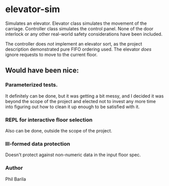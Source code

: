 # elevator-sim

Simulates an elevator.  Elevator class simulates the movement of the carriage.
Controller class simulates the control panel.  None of the door interlock or any
other real-world safety considerations have been included.

The controller does *not* implement an elevator sort, as the project description
demonstrated pure FIFO ordering used.  The elevator *does* ignore requests
to move to the current floor.

## Would have been nice:
### Parameterized tests.
It definitely can be done, but it was getting a bit messy, and I decided it was
beyond the scope of the project and elected not to invest any more time into
figuring out how to clean it up enough to be satisfied with it.

### REPL for interactive floor selection
Also can be done, outside the scope of the project.

### Ill-formed data protection
Doesn't protect against non-numeric data in the input floor spec.

### Author
Phil Barila